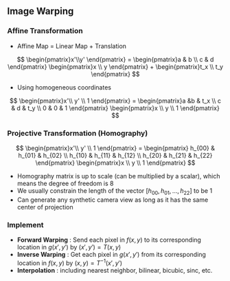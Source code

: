 
## Image Warping
### Affine Transformation
- Affine Map = Linear Map + Translation

$$
\begin{pmatrix}x'\\y' \end{pmatrix}
= \begin{pmatrix}a & b \\ c & d \end{pmatrix}
\begin{pmatrix}x \\ y \end{pmatrix} + 
\begin{pmatrix}t_x \\ t_y \end{pmatrix}
$$

- Using homogeneous coordinates

$$
\begin{pmatrix}x'\\ y' \\ 1 \end{pmatrix}
= \begin{pmatrix}a &b & t_x \\ c & d & t_y \\ 0 & 0 & 1 \end{pmatrix}
\begin{pmatrix}x \\ y \\ 1 \end{pmatrix} 
$$

### Projective Transformation (Homography)
$$
\begin{pmatrix}x'\\ y' \\ 1 \end{pmatrix}
= \begin{pmatrix}
  h_{00} & h_{01} & h_{02} \\
  h_{10} & h_{11} & h_{12} \\
  h_{20} & h_{21} & h_{22}
\end{pmatrix}
\begin{pmatrix}x \\ y \\ 1 \end{pmatrix}
$$


- Homography matrix is up to scale (can be multiplied by a scalar), which means the degree of freedom is 8
- We usually constrain the length of the vector $[h_{00}, h_{01}, …, h_{22}]$ to be 1
- Can generate any synthetic camera view as long as it has the same center of projection

### Implement
- **Forward Warping** : Send each pixel in $f(x, y)$ to its corresponding location in $g(x', y')$ by $(x', y') = T(x, y)$
- **Inverse Warping** : Get each pixel in $g(x', y')$ from its corresponding location in $f(x, y)$ by $(x, y) = T^{-1}(x', y')$
- **Interpolation** : including nearest neighbor, bilinear, bicubic, sinc, etc.


